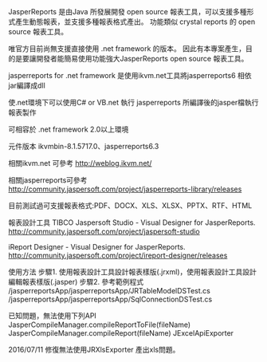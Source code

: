 JasperReports 是由Java 所發展開發 open source 報表工具，可以支援多種形式產生動態報表，並支援多種報表格式產出。
功能類似 crystal reports 的 open source 報表工具。

唯官方目前尚無支援直接使用 .net framework 的版本。
因此有本專案產生，目的是要讓開發者能簡易使用功能強大JasperReports open source 報表工具。

jasperreports for .net framework 是使用ikvm.net工具將jasperreports6 相依jar編譯成dll

使.net環境下可以使用C# or VB.net 執行 jasperreports 所編譯後的jasper檔執行報表製作

可相容於 .net framework 2.0以上環境

元件版本
ikvmbin-8.1.5717.0、jasperreports6.3 

相關ikvm.net 可參考
http://weblog.ikvm.net/

相關jasperreports可參考
http://community.jaspersoft.com/project/jasperreports-library/releases

目前測試過可支援報表格式:PDF、DOCX、XLS、XLSX、PPTX、RTF、HTML

報表設計工具
TIBCO Jaspersoft Studio - Visual Designer for JasperReports. 
http://community.jaspersoft.com/project/jaspersoft-studio  

iReport Designer - Visual Designer for JasperReports. 
http://community.jaspersoft.com/project/ireport-designer/releases

使用方法
步驟1.
使用報表設計工具設計報表樣版(.jrxml)，使用報表設計工具設計編輯報表樣版(.jasper)
步驟2.
參考範例程式
/jasperreportsApp/jasperreportsApp/JRTableModelDSTest.cs
/jasperreportsApp/jasperreportsApp/SqlConnectionDSTest.cs

已知問題，無法使用下列API
JasperCompileManager.compileReportToFile(fileName)
JasperCompileManager.compileReport(fileName)
JExcelApiExporter

2016/07/11
修復無法使用JRXlsExporter 產出xls問題。
